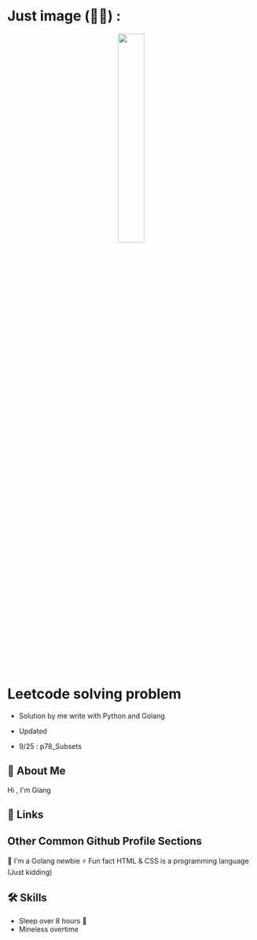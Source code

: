 
# Just image (🗿🦾) :
<p align="center" width="100%">
    <img width="33%" src="https://syslog.me/wp-content/uploads/2018/05/goroutines.png?w=676&h=483"> 
    
</p>


# Leetcode solving problem
- Solution by me write with Python and Golang 

- Updated
- 9/25 : p78_Subsets
## 🚀 About Me
Hi , I'm Giang
## 🔗 Links
## Other Common Github Profile Sections
🧠 I'm a Golang newbie
⚡️ Fun fact HTML & CSS is a programming language (Just kidding)
## 🛠 Skills
- Sleep over 8 hours 🤡
- Mineless overtime


